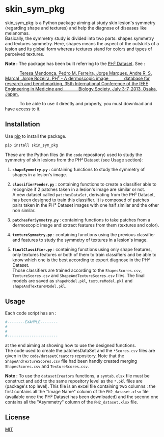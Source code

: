 # skin_sym_pkg

skin_sym_pkg is a Python package aiming at study skin lesion's symmetry (regarding shape and textures)
and help the diagnose of diseases like melanomas. <br/>Basically, the symmetry study is divided into
two parts: shapes symmetry and textures symmetry. Here, shapes means the aspect of the outskirts of a lesion
and its global form whereas textures stand for colors and types of perceived textures.

**Note :** The package has been built referring to the [PH² Dataset](https://www.fc.up.pt/addi/ph2%20database.html).
See :

&nbsp;&nbsp;&nbsp;&nbsp;&nbsp;&nbsp;&nbsp;&nbsp;&nbsp;&nbsp;&nbsp;&nbsp;[Teresa Mendonça, Pedro M. Ferreira, Jorge Marques, Andre R. S. Marcal, 
Jorge Rozeira. PH² - A dermoscopic image &nbsp;&nbsp;&nbsp;&nbsp;&nbsp;&nbsp;&nbsp;&nbsp;&nbsp;&nbsp;&nbsp;&nbsp;database for research and 
benchmarking, 35th International Conference of the IEEE Engineering in 
Medicine and &nbsp;&nbsp;&nbsp;&nbsp;&nbsp;&nbsp;&nbsp;&nbsp;&nbsp;&nbsp;&nbsp;&nbsp;Biology Society, July 3-7, 2013, Osaka, Japan.](https://ieeexplore.ieee.org/document/6610779?tp=&arnumber=6610779&url=http:%2F%2Fieeexplore.ieee.org%2Fxpls%2Fabs_all.jsp%3Farnumber%3D6610779)

&nbsp;&nbsp;&nbsp;&nbsp;&nbsp;&nbsp;&nbsp;&nbsp;&nbsp;&nbsp;&nbsp;&nbsp;To be able to use it directly and properly, you must download and have 
access to it.
 
 ## Installation
 
 Use [pip](https://pip.pypa.io/en/stable/) to install the package.
 
 ```bash
 pip install skin_sym_pkg
 ```
 These are the Python files (in the `code` repository) used to study the symmetry of skin lesions from the PH² Dataset
  (see Usage section):

1. **`shapeSymmetry.py`** : containing functions to study the symmetry of shapes in a lesion's image.

2. **`classifierFeeder.py`** : containing functions to create a classifier able to recognize if 2 patches taken in a lesion's
 image are similar or not.<br/> A new dataset called `patchesDataSet`, derivating from the PH² Dataset, has been designed to 
 train this classifier. It is composed of patches pairs taken in the PH² Dataset images with 
 one half similar and the other non similar.
 
3. **`patchesForSymmetry.py`** : containing functions to take patches from a dermoscopic image and extract
features from them (textures and color).

4. **`textureSymmetry.py`** : containing functions using the previous classifier and features
to study the symmetry of textures in a lesion's image.

5. **`finalClassifier.py`** : containing functions using only shape features, only textures
features or both of them to train classifiers and be able to know which one is the best
according to expert diagnose in the PH² Dataset.
<br/> Those classifiers are trained according to the `ShapesScores.csv`, `TextureScores.csv` and
`ShapeAndTextureScores.csv` files. The final models are saved as `shapeModel.pkl`, `textureModel.pkl` and 
`shapeAndTextureModel.pkl`.

 ## Usage

Each code script has an :
```python
#--------EXAMPLE--------
# 
# 
#-----------------------
```

at the end aiming at showing how to use the designed functions. <br/>The code used to create the 
patchesDataSet and the `*Scores.csv` files are given in the `code/datasetCreators` repository. Note that the 
`ShapeAndTextureScores.csv` file had been handly created merging `ShapesScores.csv` and `TextureScores.csv`.

**Note :** To use the `datasetCreators` functions, a `symtab.xlsx` file must be construct and add 
to the same repository level as the `*.pkl` files are (package's top level). This file is
an excel file containing two columns : the first contains all 
the "Image Name" column of the `PH2_dataset.xlsx` file (available once the PH² Dataset has
been downloaded) and the second one contains all the "Asymmetry"
column of the `PH2_dataset.xlsx` file.


## License

[MIT](https://choosealicense.com/licenses/mit/)